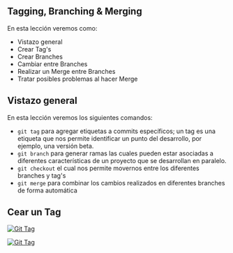## Tagging, Branching & Merging

En esta lección veremos como:

 - Vistazo general
 - Crear Tag's
 - Crear Branches
 - Cambiar entre Branches
 - Realizar un Merge entre Branches
 - Tratar posibles problemas al hacer Merge

## Vistazo general
En esta lección veremos los siguientes comandos:
 - `git tag` para agregar etiquetas a commits específicos; un tag es una etiqueta que nos permite identificar un punto del desarrollo, por ejemplo, una versión beta. 
 - `git branch` para generar ramas las cuales pueden estar asociadas a diferentes características de un proyecto que se desarrollan en paralelo.
 - `git checkout` el cual nos permite movernos entre los diferentes  branches y tag's
 - `git merge` para combinar los cambios realizados en diferentes branches de forma automática

## Cear un Tag

[![Git Tag](http://img.youtube.com/vi/D4VdXT72ASE/0.jpg)](http://www.youtube.com/watch?v=D4VdXT72ASE "Git Tag")

[![Git Tag](http://www.youtube.com/vi/D4VdXT72ASE/0.jpg)](http://www.youtube.com/watch?v=D4VdXT72ASE "Git Tag")

<!--stackedit_data:
eyJoaXN0b3J5IjpbLTExNjg0NTcwMjMsLTE4MTEyMTg1OTksMT
gyNTUwMzE3NV19
-->
